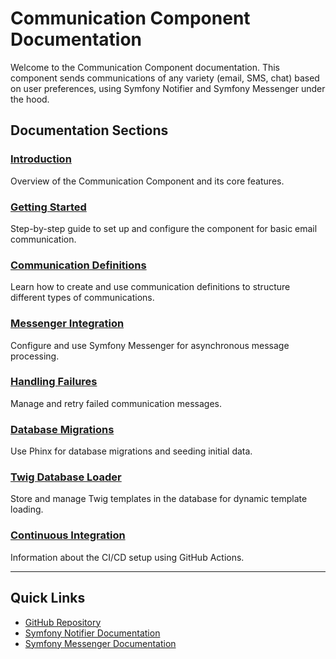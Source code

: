 # Communication Component Documentation

Welcome to the Communication Component documentation. This component sends communications of any variety (email, SMS, chat) based on user preferences, using Symfony Notifier and Symfony Messenger under the hood.

## Documentation Sections

### [Introduction](introduction.md)
Overview of the Communication Component and its core features.

### [Getting Started](getting-started.md)
Step-by-step guide to set up and configure the component for basic email communication.

### [Communication Definitions](communication-definitions.md)
Learn how to create and use communication definitions to structure different types of communications.

### [Messenger Integration](messenger-integration.md)
Configure and use Symfony Messenger for asynchronous message processing.

### [Handling Failures](handling-failures.md)
Manage and retry failed communication messages.

### [Database Migrations](database-migrations.md)
Use Phinx for database migrations and seeding initial data.

### [Twig Database Loader](twig-database-loader.md)
Store and manage Twig templates in the database for dynamic template loading.

### [Continuous Integration](continuous-integration.md)
Information about the CI/CD setup using GitHub Actions.

---

## Quick Links

- [GitHub Repository](https://github.com/zestic/communication-component)
- [Symfony Notifier Documentation](https://symfony.com/doc/current/notifier.html)
- [Symfony Messenger Documentation](https://symfony.com/doc/current/messenger.html)
